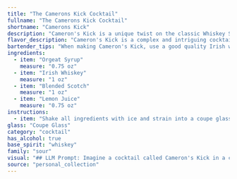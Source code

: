 ```yaml
---
title: "The Camerons Kick Cocktail"
fullname: "The Camerons Kick Cocktail"
shortname: "Camerons Kick"
description: "Cameron's Kick is a unique twist on the classic Whiskey Sour family, incorporating both Irish and Scotch whiskies for a complex and nuanced flavor profile. This hybrid creation likely emerged in the early 20th century, during the cocktail boom, when bartenders experimented with diverse spirits and ingredients. "
flavor_description: "Cameron's Kick is a complex and intriguing cocktail. The sweetness of the Orgeat syrup, reminiscent of almond and apricot, is balanced by the peaty smoke of the Blended Scotch and the robust character of Irish Whiskey. A touch of tartness from the lemon juice adds a refreshing counterpoint, creating a layered and sophisticated flavor profile. "
bartender_tips: "When making Cameron's Kick, use a good quality Irish whiskey and a robust blended scotch. The orgeat syrup adds sweetness and a subtle almond flavor, so don't overpower it with too much lemon juice. Shake vigorously with ice to chill and dilute the mixture.  Strain into a chilled coupe glass and garnish with a lemon twist. "
ingredients:
  - item: "Orgeat Syrup"
    measure: "0.75 oz"
  - item: "Irish Whiskey"
    measure: "1 oz"
  - item: "Blended Scotch"
    measure: "1 oz"
  - item: "Lemon Juice"
    measure: "0.75 oz"
instructions:
  - item: "Shake all ingredients with ice and strain into a coupe glass."
glass: "Coupe Glass"
category: "cocktail"
has_alcohol: true
base_spirit: "whiskey"
family: "sour"
visual: "## LLM Prompt: Imagine a cocktail called Cameron's Kick in a chilled coupe glass. The drink is a beautiful amber hue with a hint of golden yellow, reminiscent of a sunset over the Scottish Highlands.  **Describe the following:*** **The texture of the cocktail:** Is it smooth and velvety, or does it have a slightly cloudy appearance? * **Any noticeable layers or separation:**  Does the cocktail exhibit distinct layers, or is it a uniform blend?* **The presence of any garnishes:** Is there a lemon twist, a sprig of mint, or perhaps a single cherry resting on the rim?* **The overall impression of the cocktail:** Does it look sophisticated and refreshing, or bold and vibrant?**Bonus:**  Can you incorporate any sensory details to enhance the description, such as the aroma of citrus and whisky, or the sound of ice clinking in the glass? "
source: "personal_collection"
---
```


